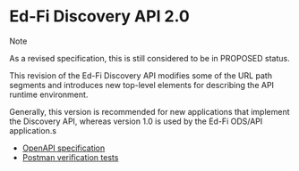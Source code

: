 # Ed-Fi Discovery API 2.0

> [!NOTE]
> As a revised specification, this is still considered to be in PROPOSED status.

This revision of the Ed-Fi Discovery API modifies some of the URL path
segments and introduces new top-level elements for describing the API runtime
environment.

Generally, this version is recommended for new applications that implement the
Discovery API, whereas version 1.0 is used by the Ed-Fi ODS/API application.s

* [OpenAPI specification](discovery-api-2.0.yml)
* [Postman verification tests](discovery-api-2.0.postman.json)
